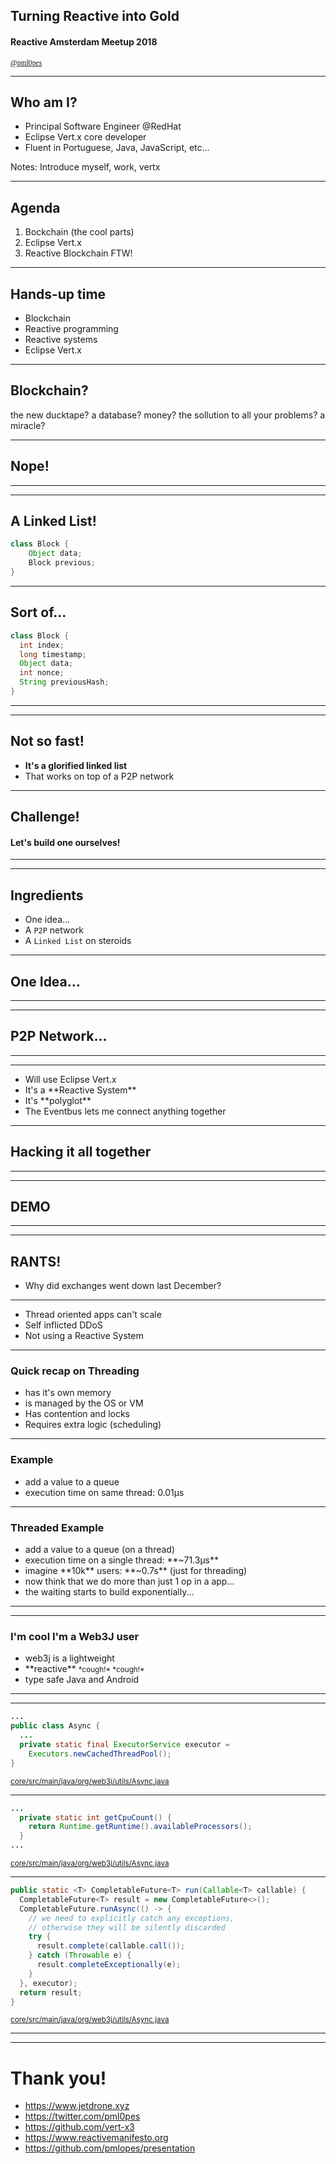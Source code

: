 ## Turning Reactive into Gold

#### Reactive Amsterdam Meetup 2018

<small style="font-family: 'Fira Code'">[@pml0pes](http://twitter.com/pml0pes)</small>

---

<!-- .slide: style="text-align: left;" -->
## Who am I?

* Principal Software Engineer @RedHat
* Eclipse Vert.x core developer
* Fluent in Portuguese, Java, JavaScript, etc...

Notes:
  Introduce myself, work, vertx

---

<!-- .slide: style="text-align: left;" -->
## Agenda

1. <!-- .element: class="fragment grow" --> Bockchain (the cool parts)
2. <!-- .element: class="fragment grow" --> Eclipse Vert.x
3. <!-- .element: class="fragment grow" --> Reactive Blockchain FTW!

---

## Hands-up time

* <!-- .element: class="fragment grow" --> Blockchain
* <!-- .element: class="fragment grow" --> Reactive programming
* <!-- .element: class="fragment grow" --> Reactive systems
* <!-- .element: class="fragment grow" --> Eclipse Vert.x

---

## Blockchain?

<span class="fragment">the new ducktape?</span>
<span class="fragment">a database?</span>
<span class="fragment">money?</span>
<span class="fragment">the sollution to all your problems?</span>
<span class="fragment">a miracle?</span>

---

## Nope!

---

<!-- .slide: data-background="images/secret.gif" data-background-size="contain" data-background-video-loop="true" -->

---

## A Linked List!

```java
class Block {
    Object data;
    Block previous;
}
```

---

## Sort of...

```java
class Block {
  int index;
  long timestamp;
  Object data;
  int nonce;
  String previousHash;
}
```

---

<!-- .slide: data-background-video="images/job-done.mp4" data-background-size="contain" data-background-video-loop="true" -->

---

## Not so fast!

* **It's a glorified linked list**
* <!-- .element: class="fragment grow" --> That works on top of a P2P network

---

## Challenge!

#### Let's build one ourselves!

---

<!-- .slide: data-background-video="images/challenge-accepted.mp4" data-background-size="contain" data-background-video-loop="true" -->

---

## Ingredients

* One idea...
* A `P2P` network
* A `Linked List` on steroids


---

## One Idea...

---

<!-- .slide: data-background-video="images/idea.mp4" data-background-size="contain" data-background-video-loop="true" -->

---

## P2P Network...

---

<!-- .slide: data-background-video="images/lazzy.mp4" data-background-size="contain" data-background-video-loop="true" -->

---

* Will use Eclipse Vert.x
* <!-- .element: class="fragment grow" --> It's a **Reactive System**
* <!-- .element: class="fragment grow" --> It's **polyglot**
* <!-- .element: class="fragment grow" --> The Eventbus lets me connect anything together

---

## Hacking it all together

---

<!-- .slide: data-background-video="images/hacking.mp4" data-background-size="contain" data-background-video-loop="true" -->

---

## DEMO

---

<!-- .slide: data-background-video="images/blockchain.mp4" data-background-size="contain" -->

---

## RANTS!

* Why did exchanges went down last December?

---

* <!-- .element: class="fragment grow" --> Thread oriented apps can't scale
* <!-- .element: class="fragment grow" --> Self inflicted DDoS
* <!-- .element: class="fragment grow" --> Not using a Reactive System

---

### Quick recap on Threading

* has it's own memory
* is managed by the OS or VM
* Has contention and locks
* Requires extra logic (scheduling)

---

### Example

* add a value to a queue
* execution time on same thread: 0.01&#181;s

---

### Threaded Example

* add a value to a queue (on a thread)
* <!-- .element: class="fragment" --> execution time on a single thread: **~71.3&#181;s**
* <!-- .element: class="fragment" --> imagine **10k** users: **~0.7s** (just for threading)
* <!-- .element: class="fragment" --> now think that we do more than just 1 op in a app...
* <!-- .element: class="fragment" --> the waiting starts to build exponentially...

---

<!-- .slide: data-background-video="images/sucks.mp4" data-background-size="contain" data-background-video-loop="true" -->

---

### I'm cool I'm a Web3J user

* <!-- .element: class="fragment grow" --> web3j is a lightweight
* <!-- .element: class="fragment grow" --> **reactive** <small class="fragment">*cough!* *cough!*</small>
* <!-- .element: class="fragment grow" --> type safe Java and Android

---

<!-- .slide: data-background-video="images/confident.mp4" data-background-size="contain" data-background-video-loop="true" -->

---

```java
...
public class Async {
  ...
  private static final ExecutorService executor =
    Executors.newCachedThreadPool();
}
```
<small>[core/src/main/java/org/web3j/utils/Async.java](https://github.com/web3j/web3j/blob/master/core/src/main/java/org/web3j/utils/Async.java)</small>

---

```java
...
  private static int getCpuCount() {
    return Runtime.getRuntime().availableProcessors();
  }
...
```
<small>[core/src/main/java/org/web3j/utils/Async.java](https://github.com/web3j/web3j/blob/master/core/src/main/java/org/web3j/utils/Async.java)</small>

---

```java
public static <T> CompletableFuture<T> run(Callable<T> callable) {
  CompletableFuture<T> result = new CompletableFuture<>();
  CompletableFuture.runAsync(() -> {
    // we need to explicitly catch any exceptions,
    // otherwise they will be silently discarded
    try {
      result.complete(callable.call());
    } catch (Throwable e) {
      result.completeExceptionally(e);
    }
  }, executor);
  return result;
}
```
<small>[core/src/main/java/org/web3j/utils/Async.java](https://github.com/web3j/web3j/blob/master/core/src/main/java/org/web3j/utils/Async.java)</small>

---

<!-- .slide: data-background-video="images/wtf.mp4" data-background-size="contain" data-background-video-loop="true" -->

---

<!-- .slide: style="text-align: left;" -->
# Thank you!

* https://www.jetdrone.xyz
* https://twitter.com/pml0pes
* https://github.com/vert-x3
* https://www.reactivemanifesto.org
* https://github.com/pmlopes/presentation

